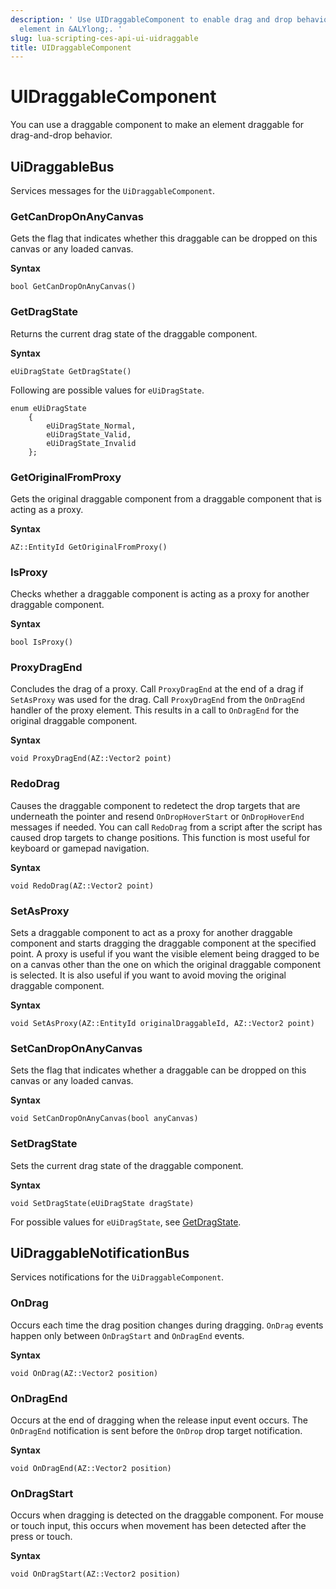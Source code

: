 ```yaml
---
description: ' Use UIDraggableComponent to enable drag and drop behavior for a UI
  element in &ALYlong;. '
slug: lua-scripting-ces-api-ui-uidraggable
title: UIDraggableComponent
---
```

# UIDraggableComponent<a name="lua-scripting-ces-api-ui-uidraggable"></a>

You can use a draggable component to make an element draggable for drag\-and\-drop behavior\.

## UiDraggableBus<a name="lua-scripting-ces-api-ui-uidraggable-uidraggablebus"></a>

Services messages for the `UiDraggableComponent`\.

### GetCanDropOnAnyCanvas<a name="lua-scripting-ces-api-ui-uidraggable-uidraggablebus-getcandroponanycanvas"></a>

Gets the flag that indicates whether this draggable can be dropped on this canvas or any loaded canvas\.

**Syntax**

```
bool GetCanDropOnAnyCanvas()
```

### GetDragState<a name="lua-scripting-ces-api-ui-uidraggable-uidraggablebus-getdragstate"></a>

Returns the current drag state of the draggable component\.

**Syntax**

```
eUiDragState GetDragState()
```

Following are possible values for `eUiDragState`\.

```
enum eUiDragState
    {
        eUiDragState_Normal,
        eUiDragState_Valid,
        eUiDragState_Invalid
    };
```

### GetOriginalFromProxy<a name="lua-scripting-ces-api-ui-uidraggable-uidraggablebus-getoriginalfromproxy"></a>

Gets the original draggable component from a draggable component that is acting as a proxy\.

**Syntax**

```
AZ::EntityId GetOriginalFromProxy()
```

### IsProxy<a name="lua-scripting-ces-api-ui-uidraggable-uidraggablebus-isproxy"></a>

Checks whether a draggable component is acting as a proxy for another draggable component\.

**Syntax**

```
bool IsProxy()
```

### ProxyDragEnd<a name="lua-scripting-ces-api-ui-uidraggable-uidraggablebus-proxydragend"></a>

Concludes the drag of a proxy\. Call `ProxyDragEnd` at the end of a drag if `SetAsProxy` was used for the drag\. Call `ProxyDragEnd` from the `OnDragEnd` handler of the proxy element\. This results in a call to `OnDragEnd` for the original draggable component\.

**Syntax**

```
void ProxyDragEnd(AZ::Vector2 point)
```

### RedoDrag<a name="lua-scripting-ces-api-ui-uidraggable-uidraggablebus-redodrag"></a>

Causes the draggable component to redetect the drop targets that are underneath the pointer and resend `OnDropHoverStart` or `OnDropHoverEnd` messages if needed\. You can call `RedoDrag` from a script after the script has caused drop targets to change positions\. This function is most useful for keyboard or gamepad navigation\.

**Syntax**

```
void RedoDrag(AZ::Vector2 point)
```

### SetAsProxy<a name="lua-scripting-ces-api-ui-uidraggable-uidraggablebus-setasproxy"></a>

Sets a draggable component to act as a proxy for another draggable component and starts dragging the draggable component at the specified point\. A proxy is useful if you want the visible element being dragged to be on a canvas other than the one on which the original draggable component is selected\. It is also useful if you want to avoid moving the original draggable component\.

**Syntax**

```
void SetAsProxy(AZ::EntityId originalDraggableId, AZ::Vector2 point)
```

### SetCanDropOnAnyCanvas<a name="lua-scripting-ces-api-ui-uidraggable-uidraggablebus-setcandroponanycanvas"></a>

Sets the flag that indicates whether a draggable can be dropped on this canvas or any loaded canvas\.

**Syntax**

```
void SetCanDropOnAnyCanvas(bool anyCanvas)
```

### SetDragState<a name="lua-scripting-ces-api-ui-uidraggable-uidraggablebus-setdragstate"></a>

Sets the current drag state of the draggable component\.

**Syntax**

```
void SetDragState(eUiDragState dragState)
```

For possible values for `eUiDragState`, see [GetDragState](#lua-scripting-ces-api-ui-uidraggable-uidraggablebus-getdragstate)\.

## UiDraggableNotificationBus<a name="lua-scripting-ces-api-ui-uidraggable-uidraggablenotificationbus"></a>

Services notifications for the `UiDraggableComponent`\.

### OnDrag<a name="lua-scripting-ces-api-ui-uidraggable-uidraggablenotificationbus-ondrag"></a>

Occurs each time the drag position changes during dragging\. `OnDrag` events happen only between `OnDragStart` and `OnDragEnd` events\.

**Syntax**

```
void OnDrag(AZ::Vector2 position)
```

### OnDragEnd<a name="lua-scripting-ces-api-ui-uidraggable-uidraggablenotificationbus-ondragend"></a>

Occurs at the end of dragging when the release input event occurs\. The `OnDragEnd` notification is sent before the `OnDrop` drop target notification\.

**Syntax**

```
void OnDragEnd(AZ::Vector2 position)
```

### OnDragStart<a name="lua-scripting-ces-api-ui-uidraggable-uidraggablenotificationbus-ondragstart"></a>

Occurs when dragging is detected on the draggable component\. For mouse or touch input, this occurs when movement has been detected after the press or touch\.

**Syntax**

```
void OnDragStart(AZ::Vector2 position)
```